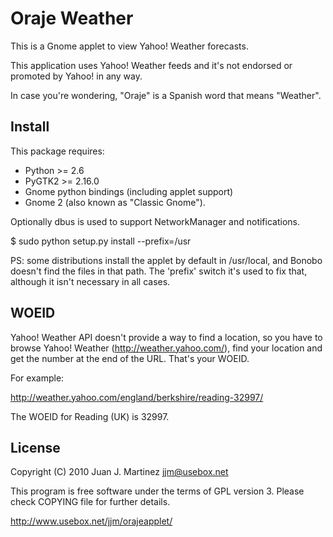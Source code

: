 Oraje Weather 
=============

This is a Gnome applet to view Yahoo! Weather forecasts.

This application uses Yahoo! Weather feeds and it's not endorsed or
promoted by Yahoo! in any way.

In case you're wondering, "Oraje" is a Spanish word that means "Weather".


Install
-------

This package requires:

 - Python >= 2.6
 - PyGTK2 >= 2.16.0
 - Gnome python bindings (including applet support)
 - Gnome 2 (also known as "Classic Gnome").

Optionally dbus is used to support NetworkManager and notifications.

$ sudo python setup.py install --prefix=/usr

PS: some distributions install the applet by default in /usr/local, and 
Bonobo doesn't find the files in that path. The 'prefix' switch it's
used to fix that, although it isn't necessary in all cases.


WOEID
-----

Yahoo! Weather API doesn't provide a way to find a location, so you have to
browse Yahoo! Weather (http://weather.yahoo.com/), find your location
and get the number at the end of the URL. That's your WOEID.

For example:

http://weather.yahoo.com/england/berkshire/reading-32997/

The WOEID for Reading (UK) is 32997.


License
-------

Copyright (C) 2010 Juan J. Martinez <jjm@usebox.net>

This program is free software under the terms of GPL version 3.
Please check COPYING file for further details.

http://www.usebox.net/jjm/orajeapplet/

